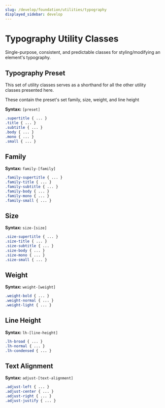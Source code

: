 ```yaml
---
slug: /develop/foundation/utilities/typography
displayed_sidebar: develop
---
```

# Typography Utility Classes
Single-purpose, consistent, and predictable classes for styling/modifying an element's typography.

## Typography Preset
This set of utility classes serves as a shorthand for all the other utility classes presented here.

These contain the preset's set family, size, weight, and line height

**Syntax:** `[preset]`
```scss
.supertitle { ... }
.title { ... }
.subtitle { ... }
.body { ... }
.mono { ... }
.small { ... }
```
## Family
**Syntax:** `family-[family]`
```scss
.family-supertitle { ... }
.family-title { ... }
.family-subtitle { ... }
.family-body { ... }
.family-mono { ... }
.family-small { ... }
```
## Size
**Syntax:** `size-[size]`
```scss
.size-supertitle { ... }
.size-title { ... }
.size-subtitle { ... }
.size-body { ... }
.size-mono { ... }
.size-small { ... }
```
## Weight
**Syntax:** `weight-[weight]`
```scss
.weight-bold { ... }
.weight-normal { ... }
.weight-light { ... }
```
## Line Height
**Syntax:** `lh-[line-height]`
```scss
.lh-broad { ... }
.lh-normal { ... }
.lh-condensed { ... }
```
## Text Alignment
**Syntax:** `adjust-[text-alignment]`
```scss
.adjust-left { ... }
.adjust-center { ... }
.adjust-right { ... }
.adjust-justify { ... }
```